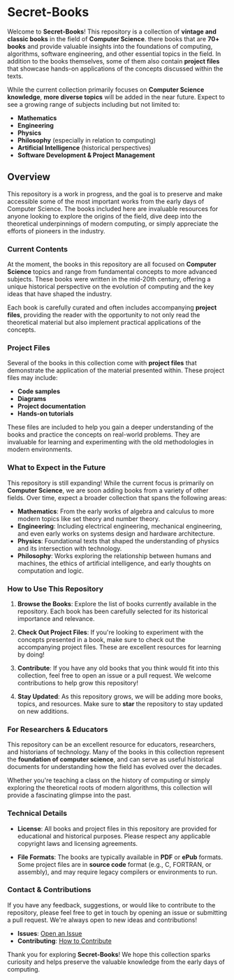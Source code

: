 
# Secret-Books

Welcome to **Secret-Books**! This repository is a collection of **vintage and classic books** in the field of **Computer Science**. there books that are **70+ books** and provide valuable insights into the foundations of computing, algorithms, software engineering, and other essential topics in the field. In addition to the books themselves, some of them also contain **project files** that showcase hands-on applications of the concepts discussed within the texts.

While the current collection primarily focuses on **Computer Science knowledge**, **more diverse topics** will be added in the near future. Expect to see a growing range of subjects including but not limited to:

* **Mathematics**
* **Engineering**
* **Physics**
* **Philosophy** (especially in relation to computing)
* **Artificial Intelligence** (historical perspectives)
* **Software Development & Project Management**

## Overview

This repository is a work in progress, and the goal is to preserve and make accessible some of the most important works from the early days of Computer Science. The books included here are invaluable resources for anyone looking to explore the origins of the field, dive deep into the theoretical underpinnings of modern computing, or simply appreciate the efforts of pioneers in the industry.

### Current Contents

At the moment, the books in this repository are all focused on **Computer Science** topics and range from fundamental concepts to more advanced subjects. These books were written in the mid-20th century, offering a unique historical perspective on the evolution of computing and the key ideas that have shaped the industry.

Each book is carefully curated and often includes accompanying **project files**, providing the reader with the opportunity to not only read the theoretical material but also implement practical applications of the concepts.

### Project Files

Several of the books in this collection come with **project files** that demonstrate the application of the material presented within. These project files may include:

* **Code samples**
* **Diagrams**
* **Project documentation**
* **Hands-on tutorials**

These files are included to help you gain a deeper understanding of the books and practice the concepts on real-world problems. They are invaluable for learning and experimenting with the old methodologies in modern environments.

### What to Expect in the Future

This repository is still expanding! While the current focus is primarily on **Computer Science**, we are soon adding books from a variety of other fields. Over time, expect a broader collection that spans the following areas:

* **Mathematics**: From the early works of algebra and calculus to more modern topics like set theory and number theory.
* **Engineering**: Including electrical engineering, mechanical engineering, and even early works on systems design and hardware architecture.
* **Physics**: Foundational texts that shaped the understanding of physics and its intersection with technology.
* **Philosophy**: Works exploring the relationship between humans and machines, the ethics of artificial intelligence, and early thoughts on computation and logic.

### How to Use This Repository

1. **Browse the Books**: Explore the list of books currently available in the repository. Each book has been carefully selected for its historical importance and relevance.

2. **Check Out Project Files**: If you're looking to experiment with the concepts presented in a book, make sure to check out the accompanying project files. These are excellent resources for learning by doing!

3. **Contribute**: If you have any old books that you think would fit into this collection, feel free to open an issue or a pull request. We welcome contributions to help grow this repository!

4. **Stay Updated**: As this repository grows, we will be adding more books, topics, and resources. Make sure to **star** the repository to stay updated on new additions.

### For Researchers & Educators

This repository can be an excellent resource for educators, researchers, and historians of technology. Many of the books in this collection represent the **foundation of computer science**, and can serve as useful historical documents for understanding how the field has evolved over the decades.

Whether you're teaching a class on the history of computing or simply exploring the theoretical roots of modern algorithms, this collection will provide a fascinating glimpse into the past.

### Technical Details

* **License**: All books and project files in this repository are provided for educational and historical purposes. Please respect any applicable copyright laws and licensing agreements.

* **File Formats**: The books are typically available in **PDF** or **ePub** formats. Some project files are in **source code** format (e.g., C, FORTRAN, or assembly), and may require legacy compilers or environments to run.

### Contact & Contributions

If you have any feedback, suggestions, or would like to contribute to the repository, please feel free to get in touch by opening an issue or submitting a pull request. We're always open to new ideas and contributions!

* **Issues**: [Open an Issue](https://github.com/yourusername/secret-books/issues)
* **Contributing**: [How to Contribute](https://github.com/yourusername/secret-books/blob/main/CONTRIBUTING.md)

Thank you for exploring **Secret-Books**! We hope this collection sparks curiosity and helps preserve the valuable knowledge from the early days of computing.
